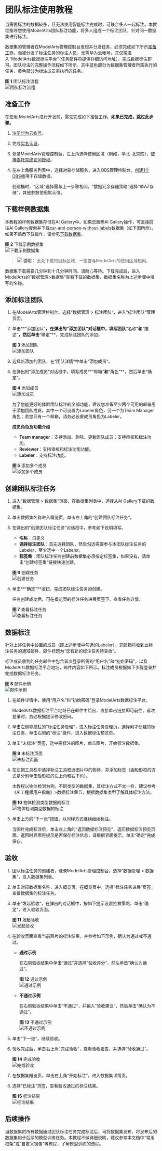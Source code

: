 # 团队标注使用教程<a name="modelarts_10_0020"></a>

当需要标注的数据较多，且无法使用智能标注完成时，可联合多人一起标注。本教程指导您使用ModelArts团队标注功能，将多人组成一个标注团队，针对同一数据集进行标注。

数据集的管理者在ModelArts管理控制台发起并分发任务，必须完成如下所示[准备工作](#section1046523124913)，而被分发了标注任务的标注人员，无需华为云帐号，其仅需进入“ModelArts数据标注平台“（任务邮件将提供详细访问地址），完成数据标注即可。团队标注的完整操作流程如下所示，其中蓝色部分为数据集管理者所需执行的任务，黄色部分为标注成员需执行的任务。

**图 1**  团队标注流程<a name="fig143371064519"></a>  
![](figures/团队标注流程.png "团队标注流程")

## 准备工作<a name="section1046523124913"></a>

在使用 ModelArts进行开发前，需先完成如下准备工作。**如果已完成，跳过此步骤。**

1.  [注册华为云帐号](https://support.huaweicloud.com/usermanual-account/account_id_001.html)。
2.  完成[实名认证](https://support.huaweicloud.com/usermanual-account/account_auth_00001.html)。
3.  登录ModelArts管理控制台，左上角选择使用区域（例如，华北-北京四），[使用委托完成访问授权](https://support.huaweicloud.com/prepare-modelarts/modelarts_08_0007.html)。
4.  在左上角服务列表中，选择对象存储服务，进入OBS管理控制台。[创建1个OBS桶](https://support.huaweicloud.com/usermanual-obs/zh-cn_topic_0045829088.html)用于存储数据。

    创建桶时，“区域“选择需与上一步骤相同，“数据冗余存储策略“选择“单AZ存储“，其他参数使用默认值。


## 下载样例数据集<a name="section843983314345"></a>

本教程的样例数据集存储在AI Gallery中。如果您熟悉AI Gallery操作，可直接前往AI Gallery搜索并下载[car-and-person-without-labels](https://marketplace.huaweicloud.com/markets/aihub/datasets/detail/?content_id=998a131a-e295-4a50-9b37-93801182e778)数据集（如下图所示）。如果不熟悉下载操作，请参见[下载数据集](https://support.huaweicloud.com/aimarket-modelarts/modelarts_18_0005.html)。

**图 2**  下载示例数据集<a name="fig351287103218"></a>  
![](figures/下载示例数据集.png "下载示例数据集")

>![](public_sys-resources/icon-note.gif) **说明：** 
>此处下载的目标区域，一定要与ModelArts的使用区域相同。

数据集下载需要几分钟到十几分钟时间，请耐心等待。下载完成后，进入ModelArts的“数据管理\>数据集”查看下载的数据集，数据集名称为上述步骤中填写的名称。

## 添加标注团队<a name="section100144017373"></a>

1.  在ModelArts管理控制台，选择“数据管理 \> 标注团队“，进入“标注团队“管理页面。
2.  单击**“添加团队”**，在弹出的“添加团队”对话框中，填写团队**“名称”**和**“描述”**，然后单击**“确定”**，完成标注团队的添加。

    **图 3**  添加团队<a name="fig712581920451"></a>  
    ![](figures/添加团队.png "添加团队")

3.  选择新添加的团队，在“团队详情“中单击“添加成员“。
4.  在弹出的“添加成员“对话框中，填写成员**“邮箱“**和**“角色“**，然后单击“确定“。

    **图 4**  添加成员<a name="fig78225259454"></a>  
    ![](figures/添加成员.png "添加成员")

    为了您能更好的体验团队标注的全部功能，建议您准备至少两个可用的邮箱用于添加团队成员，其中一个可设置为Labeler角色，另一个为Team Manager角色；若您只有一个邮箱，请务必设置成员角色为Labeler。

    **成员角色及功能介绍**

    -   **Team manager**：支持添加、删除、更新团队成员；支持审核和标注功能。
    -   **Reviewer**：支持审核和标注功能功能。
    -   **Labeler**：支持标注功能。

    **图 5**  添加多个成员<a name="fig182777315456"></a>  
    ![](figures/添加多个成员.png "添加多个成员")


## 创建团队标注任务<a name="section18241353123710"></a>

1.  进入“数据管理 \> 数据集“页面，在数据集列表中，选择从AI Gallery下载的数据集。
2.  单击数据集名称进入概览页，单击右上角的“创建团队标注任务“。
3.  在弹出的“创建团队标注任务“对话框中，参考如下说明填写。

    -   **名称**：自定义
    -   **选择标注团队**：首先选择团队，然后勾选需要参与本团队标注任务的Labeler，至少选中一个Labeler。
    -   **标签集**：团队标注任务创建前数据集必须指定标签集，如果没有，请单击“创建标签集“链接快速创建。

    **图 6**  创建任务<a name="fig26015396450"></a>  
    ![](figures/创建任务.png "创建任务")

4.  单击**“确定”**按钮，完成团队标注任务的创建。

    任务创建成功后，可在概览页的标注任务进展页签下，查看任务详情。

    **图 7**  查看标注任务<a name="fig157691544134519"></a>  
    ![](figures/查看标注任务.png "查看标注任务")


## 数据标注<a name="section7280125914375"></a>

针对上述任务中设置的成员（即上述步骤中勾选的Labeler），其邮箱将收到此标注任务的通知邮件，邮件标题为“您有新的标注任务待查收”。

标注成员收到的任务邮件中包含首次登录所需的“用户名”和“初始密码”，以及ModelArts数据标注平台地址，邮件内容如下所示。标注成员根据如下步骤登录并完成数据标注任务。

**图 8**  邮件示例<a name="fig959116496458"></a>  
![](figures/邮件示例.png "邮件示例")

1.  在邮件详情中，使用“用户名”和“初始密码”登录ModelArts数据标注平台。

    ModelArts数据标注平台地址已在邮件中给出，直接单击链接即可前往。首次登录时，务必根据提示修改密码。

2.  单击左侧导航栏的“标注任务管理“，进入标注任务管理页，选择刚才创建的标注任务，单击右侧的“标注“操作，进入数据标注预览页。
3.  单击“未标注“页签，选中需标注的图片，单击图片，开始标注数据集。

    **图 9**  未标注页面<a name="fig1977216812502"></a>  
    ![](figures/未标注页面.png "未标注页面")

4.  在左侧工具栏中选择标注工具框选图片中的物体，并添加标签（画矩形框的方式是分别单击矩形框的左上角和右下角）。

    本教程以物体检测为例。不同类型的数据集，其标注方式不太一样，建议参考《AI工程师用户指南》\>数据标注章节，根据数据集类型了解具体标注方法。

    **图 10**  物体检测类型数据的标注<a name="fig0551719502"></a>  
    ![](figures/物体检测类型数据的标注.png "物体检测类型数据的标注")

5.  单击上方的“下一张“按钮，以同样方式继续继续标注。

    当图片完成标注后，单击左上角的“返回数据标注预览“，返回数据标注预览页面。返回时界面将提示是否保存标注信息，请根据界面提示，单击“确定“完成保存。


## 验收<a name="section848816201383"></a>

1.  团队标注任务的创建者，登录ModelArts管理控制台，选择“数据管理 \> 数据集“，进入数据集列表。
2.  单击对应数据集名称，进入概览页。在概览页中，选择“标注任务进展“页签，查看数据集的标注任务。
3.  单击“发起验收“，在弹出的对话框中，按如下提示设置抽样策略，单击“确定“，进入验收页面。

    **图 11**  发起验收<a name="fig177081112468"></a>  
    ![](figures/发起验收.png "发起验收")

4.  在验收页面查看当前图片的标注结果，并参考如下示例，确认为通过或不通过。
    -   **通过示例**

        在右侧验收结果中单击“通过“并选择“验收评分“，然后单击“确认为通过“。

        **图 12**  通过示例<a name="fig53337644612"></a>  
        ![](figures/通过示例.png "通过示例")

    -   **不通过示例**

        在右侧验收结果中单击“不通过“，并输入“验收建议“，然后单击“确认为不通过“。

        **图 13**  不通过示例<a name="fig215841144617"></a>  
        ![](figures/不通过示例.png "不通过示例")

5.  单击“下一张“，继续验收。
6.  验收完成后，单击右上角“完成验收“，查看验收报告，并选择“验收通过“。

    **图 14**  完成验收<a name="fig20265121618466"></a>  
    ![](figures/完成验收.png "完成验收")

7.  在数据集概览页，单击右上角“开始标注“，进入数据集详情页。
8.  选择“已标注“页签，查看验收通过的标注结果。

    **图 15**  标注结果<a name="fig0615439144617"></a>  
    ![](figures/标注结果.png "标注结果")


## 后续操作<a name="section844133817319"></a>

当数据集的所有数据通过团队标注任务完成标注后，可将数据集发布，将发布后的数据集用于后续的模型训练任务。本教程不做详细说明，建议参考本文档中“常用框架”或“自定义镜像”等教程，了解模型训练的流程。

